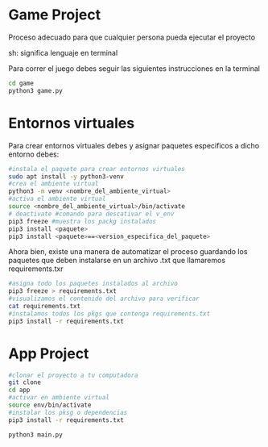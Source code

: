 # Game Project
Proceso adecuado para que cualquier persona pueda ejecutar el proyecto

sh: significa lenguaje en terminal

Para correr el juego debes seguir las siguientes instrucciones en la terminal


```sh
cd game
python3 game.py
```

# Entornos virtuales

Para crear entornos virtuales debes y asignar paquetes especificos a dicho entorno debes:

```sh
#instala el paquete para crear entornos virtuales
sudo apt install -y python3-venv 
#crea el ambiente virtual
python3 -m venv <nombre_del_ambiente_virtual>
#activa el ambiente virtual
source <nombre_del_ambiente_virtual>/bin/activate
# deactivate #comando para descativar el v_env
pip3 freeze #muestra los packg instalados
pip3 install <paquete>
pip3 install <paquete>==<version_especifica_del_paquete>
```
Ahora bien, existe una manera de automatizar el proceso guardando los paquetes que deben instalarse en un archivo .txt que llamaremos requirements.txr

```sh
#asigna todo los paquetes instalados al archivo 
pip3 freeze > requirements.txt
#visualizamos el contenido del archivo para verificar
cat requirements.txt
#instalamos todos los pkgs que contenga requirements.txt
pip3 install -r requirements.txt
```

# App Project


```sh
#clonar el proyecto a tu computadora
git clone
cd app
#activar en ambiente virtual
source env/bin/activate
#instalar los pksg o dependencias
pip3 install -r requirements.txt

python3 main.py
```